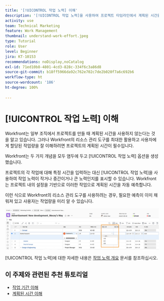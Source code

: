```yaml
---
title: '[!UICONTROL 작업 노력] 이해'
description: '[!UICONTROL 작업 노력]을 사용하여 프로젝트 타임라인에서 계획된 시간을 빠르게 파악할 수 있는 방법에 대해 알아봅니다.'
activity: use
team: Technical Marketing
feature: Work Management
thumbnail: understand-work-effort.jpeg
type: Tutorial
role: User
level: Beginner
jira: KT-10153
recommendations: noDisplay,noCatalog
exl-id: 71ed10b8-4801-4cd3-828c-334f6c3a86d8
source-git-commit: b18ff5966da92c762e702c7de2b020f7a6c692b6
workflow-type: ht
source-wordcount: '186'
ht-degree: 100%

---
```


# [!UICONTROL 작업 노력] 이해

Workfront는 일부 조직에서 프로젝트를 만들 때 계획된 시간을 사용하지 않는다는 것을 알고 있습니다. 그러나 Workfront의 리소스 관리 도구를 최대한 활용하고 사용자에게 할당된 작업량을 잘 이해하려면 프로젝트의 계획된 시간이 필수입니다.

Workfront는 두 가지 개념을 모두 염두에 두고 [!UICONTROL 작업 노력] 옵션을 생성했습니다.

프로젝트의 각 작업에 대해 특정 시간을 입력하는 대신 [!UICONTROL 작업 노력]을 사용하여 작업 노력이 작거나 중간이거나 큰 노력인지를 표시할 수 있습니다. Workfront는 프로젝트 내의 설정을 기반으로 이러한 작업으로 계획된 시간을 자동 예측합니다.

이런 식으로 Workfront의 리소스 관리 도구를 사용하려는 경우, 필요한 예측이 이미 채워져 있고 사용자는 작업량을 미리 알 수 있습니다.

![[!UICONTROL 작업 노력] 열이 있는 프로젝트 작업 목록](assets/planner-fund-work-effort.png)

[!UICONTROL 작업 노력]에 대한 자세한 내용은 [작업 노력 개요](https://experienceleague.adobe.com/docs/workfront/using/manage-work/tasks/task-information/work-effort.html?lang=ko-KR) 문서를 참조하십시오.

## 이 주제와 관련된 추천 튜토리얼

* [작업 기간 이해](/help/manage-work/tasks/understand-task-durations.md)
* [계획된 시간 이해](/help/manage-work/tasks/understand-planned-hours.md)

